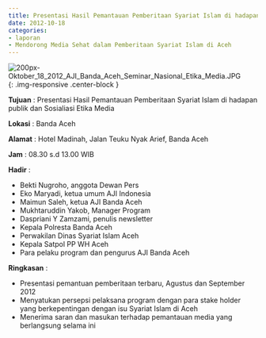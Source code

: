 ```yaml
---
title: Presentasi Hasil Pemantauan Pemberitaan Syariat Islam di hadapan publik dan Sosialiasi Etika Media
date: 2012-10-18
categories:
- laporan
- Mendorong Media Sehat dalam Pemberitaan Syariat Islam di Aceh
---
```


![200px-Oktober_18_2012_AJI_Banda_Aceh_Seminar_Nasional_Etika_Media.JPG](/uploads/200px-Oktober_18_2012_AJI_Banda_Aceh_Seminar_Nasional_Etika_Media.JPG){: .img-responsive .center-block }

**Tujuan** : Presentasi Hasil Pemantauan Pemberitaan Syariat Islam di hadapan publik dan Sosialiasi Etika Media

**Lokasi** : Banda Aceh

**Alamat** : Hotel Madinah, Jalan Teuku Nyak Arief, Banda Aceh

**Jam** : 08.30 s.d 13.00 WIB

**Hadir** : 
* Bekti Nugroho, anggota Dewan Pers
* Eko Maryadi, ketua umum AJI Indonesia
* Maimun Saleh, ketua AJI Banda Aceh
* Mukhtaruddin Yakob, Manager Program
* Daspriani Y Zamzami, penulis newsletter
* Kepala Polresta Banda Aceh
* Perwakilan Dinas Syariat Islam Aceh
* Kepala Satpol PP WH Aceh
* Para pelaku program dan pengurus AJI Banda Aceh

**Ringkasan** : 
* Presentasi pemantuan pemberitaan terbaru, Agustus dan September 2012
* Menyatukan persepsi pelaksana program dengan para stake holder yang berkepentingan dengan isu Syariat Islam di Aceh
* Menerima saran dan masukan terhadap pemantauan media yang berlangsung selama ini
